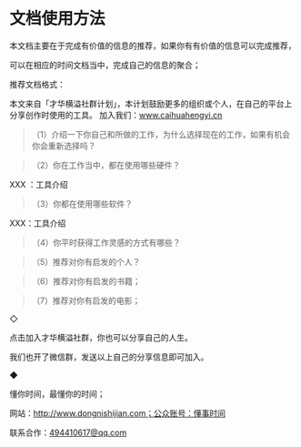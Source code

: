 # 文档使用方法

本文档主要在于完成有价值的信息的推荐，如果你有有价值的信息可以完成推荐，

可以在相应的时间文档当中，完成自己的信息的聚合；

推荐文档格式：

本文来自「才华横溢社群计划」，本计划鼓励更多的组织或个人，在自己的平台上分享创作时使用的工具。
加入我们：www.caihuahengyi.cn



>（1）介绍一下你自己和所做的工作，为什么选择现在的工作，如果有机会你会重新选择吗？


>（2）你在工作当中，都在使用哪些硬件？

XXX ：工具介绍


>（3）你都在使用哪些软件？

XXX：工具介绍


>（4）你平时获得工作灵感的方式有哪些？


>（5）推荐对你有启发的个人？


>（6）推荐对你有启发的书籍；


>（7）推荐对你有启发的电影；




◇

点击加入才华横溢社群，你也可以分享自己的人生。

我们也开了微信群，发送以上自己的分享信息即可加入。

◆

懂你时间，最懂你的时间；

网站：http://www.dongnishijian.com；公众账号：懂事时间

联系合作：494410617@qq.com
